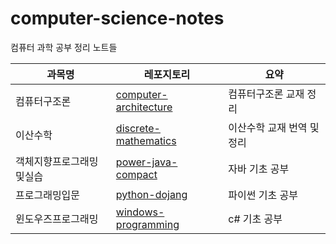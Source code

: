 # computer-science-notes

컴퓨터 과학 공부 정리 노트들



| 과목명                   | 레포지토리                                                   | 요약                       |
| ------------------------ | ------------------------------------------------------------ | -------------------------- |
| 컴퓨터구조론             | [computer-architecture](https://github.com/leegwae/computer-architecture) | 컴퓨터구조론 교재 정리     |
| 이산수학                 | [discrete-mathematics](https://github.com/leegwae/discrete-mathematics) | 이산수학 교재 번역 및 정리 |
| 객체지향프로그래밍및실습 | [power-java-compact](https://github.com/leegwae/power-java-compact) | 자바 기초 공부             |
| 프로그래밍입문           | [python-dojang](https://github.com/leegwae/python-dojang)    | 파이썬 기초 공부           |
| 윈도우즈프로그래밍       | [windows-programming](https://github.com/leegwae/windows-programming) | c# 기초 공부               |

